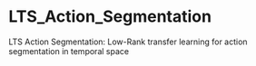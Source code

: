 # LTS_Action_Segmentation
LTS Action Segmentation: Low-Rank transfer learning for action segmentation in temporal space
